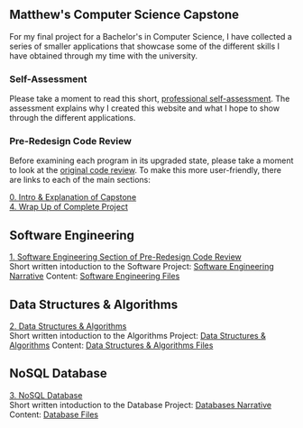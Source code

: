 ## Matthew's Computer Science Capstone

For my final project for a Bachelor's in Computer Science, I have collected a series of smaller applications that showcase some of the different skills I have obtained through my time with the university.

### Self-Assessment
Please take a moment to read this short, [professional self-assessment](MatthewModderman.github.io/Self-Assessment.html). 
The assessment explains why I created this website and what I hope to show through the different applications. 

### Pre-Redesign Code Review
Before examining each program in its upgraded state, please take a moment to look at the [original code review](https://youtu.be/tXYA8rwRL7s). To make this more user-friendly, there are links to each of the main sections:<br/>

[0. Intro & Explanation of Capstone](https://youtu.be/tXYA8rwRL7s?t=1)<br/>
[4. Wrap Up of Complete Project](https://youtu.be/tXYA8rwRL7s?t=1708)<br/>

## Software Engineering
[1. Software Engineering Section of Pre-Redesign Code Review](https://youtu.be/tXYA8rwRL7s?t=335)<br/>
Short written intoduction to the Software Project: [Software Engineering Narrative](MatthewModderman.github.io/SoftwareNarrative.html)
Content: [Software Engineering Files](MatthewModderman.github.io/Algorithms/)

## Data Structures & Algorithms
[2. Data Structures & Algorithms](https://youtu.be/tXYA8rwRL7s?t=956)<br/>
Short written intoduction to the Algorithms Project: [Data Structures & Algorithms](MatthewModderman.github.io/AlgorithmNarrative.html)
Content: [Data Structures & Algorithms Files](MatthewModderman.github.io/Algorithms/)

## NoSQL Database
[3. NoSQL Database](https://youtu.be/tXYA8rwRL7s?t=1310)<br/>
Short written intoduction to the Database Project: [Databases Narrative](MatthewModderman.github.io/DatabasesNarrative.html)
Content: [Database Files](MatthewModderman.github.io/Algorithms/)
